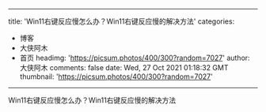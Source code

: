 
---
title: 'Win11右键反应慢怎么办？Win11右键反应慢的解决方法'
categories: 
 - 博客
 - 大侠阿木
 - 首页
headimg: 'https://picsum.photos/400/300?random=7027'
author: 大侠阿木
comments: false
date: Wed, 27 Oct 2021 01:18:32 GMT
thumbnail: 'https://picsum.photos/400/300?random=7027'
---

<div>   
Win11右键反应慢怎么办？Win11右键反应慢的解决方法  
</div>
            